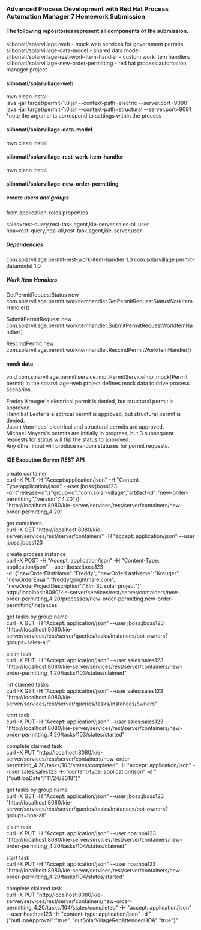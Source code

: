 ### Advanced Process Development with Red Hat Process Automation Manager 7 Homework Submission 

#### The following repositories represent all components of the submission.

slibonati/solarvillage-web - mock web services for government permits  
slibonati/solarvillage-data-model - shared data model  
slibonati/solarvillage-rest-work-item-handler - custom work item handlers  
slibonati/solarvillage-new-order-permitting - red hat process automation manager project

#### slibonati/solarvillage-web
mvn clean install  
java -jar target/permit-1.0.jar --context-path=electric --server.port=9090  
java -jar target/permit-1.0.jar --context-path=structural --server.port=9091  
*note the arguments correspond to settings within the process

#### slibonati/solarvillage-data-model
mvn clean install

#### slibonati/solarvillage-rest-work-item-handler
mvn clean install

#### slibonati/solarvillage-new-order-permitting

##### create users and groups  
from application-roles.properties  

sales=rest-query,rest-task,agent,kie-server,sales-all,user  
hoa=rest-query,hoa-all,rest-task,agent,kie-server,user

##### Dependencies	

com.solarvillage	permit-rest-work-item-handler	1.0	
com.solarvillage	permit-datamodel	1.0	

##### Work Item Handlers

GetPermitRequestStatus	new com.solarvillage.permit.workitemhandler.GetPermitRequestStatusWorkItemHandler()	

SubmitPermitRequest	new com.solarvillage.permit.workitemhandler.SubmitPermitRequestWorkItemHandler()	

RescindPermit	new com.solarvillage.permit.workitemhandler.RescindPermitWorkItemHandler()

#### mock data 
void com.solarvillage.permit.service.impl.PermitServiceImpl.mock(Permit permit)
in the solarvillage-web project defines mock data to drive process scenarios.

Freddy Kreuger's electrical permit is denied, but structural permit is approved.  
Hannibal Lecter's electrical permit is approved, but structural permit is denied.    
Jason Voorhees' electrical and structural permits are approved.  
Michael Meyers's permits are initially in progress, but 3 subsequent requests for status will flip the status to approved.  
Any other input will produce random statuses for permit requests.

#### KIE Execution Server REST API

create container  
curl -X PUT -H "Accept:application/json" -H "Content-Type:application/json" --user jboss:jboss123 \
-d '{"release-id":{"group-id":"com.solar-village","artifact-id":"new-order-permitting","version":"4.20"}}' \
"http://localhost:8080/kie-server/services/rest/server/containers/new-order-permitting_4.20"

get containers  
curl -X GET "http://localhost:8080/kie-server/services/rest/server/containers" -H "accept: application/json" --user jboss:jboss123

create process instance  
curl -X POST -H "Accept: application/json" -H "Content-Type: application/json" --user jboss:jboss123 \
-d '{"newOrderFirstName":"Freddy", "newOrderLastName":"Kreuger", "newOrderEmail":"freddy@nightmare.com", "newOrderProjectDescription":"Elm St. solar project"}' \
http://localhost:8080/kie-server/services/rest/server/containers/new-order-permitting_4.20/processes/new-order-permitting.new-order-permitting/instances

get tasks by group name  
curl -X GET -H "Accept: application/json" --user jboss:jboss123 "http://localhost:8080/kie-server/services/rest/server/queries/tasks/instances/pot-owners?groups=sales-all"

claim task  
curl -X PUT -H "Accept: application/json" --user sales:sales123 "http://localhost:8080/kie-server/services/rest/server/containers/new-order-permitting_4.20/tasks/103/states/claimed"

list claimed tasks  
curl -X GET -H "Accept: application/json" --user sales:sales123 "http://localhost:8080/kie-server/services/rest/server/queries/tasks/instances/owners"

start task  
curl -X PUT -H "Accept: application/json" --user sales:sales123 "http://localhost:8080/kie-server/services/rest/server/containers/new-order-permitting_4.20/tasks/103/states/started"

complete claimed task  
curl -X PUT "http://localhost:8080/kie-server/services/rest/server/containers/new-order-permitting_4.20/tasks/103/states/completed" -H "accept: application/json" --user sales:sales123 -H "content-type: application/json" -d "{\"outHoaDate\":\"11/24/2018\"}"

get tasks by group name  
curl -X GET -H "Accept: application/json" --user jboss:jboss123 "http://localhost:8080/kie-server/services/rest/server/queries/tasks/instances/pot-owners?groups=hoa-all"

claim task  
curl -X PUT -H "Accept: application/json" --user hoa:hoa123 "http://localhost:8080/kie-server/services/rest/server/containers/new-order-permitting_4.20/tasks/104/states/claimed"

start task  
curl -X PUT -H "Accept: application/json" --user hoa:hoa123 "http://localhost:8080/kie-server/services/rest/server/containers/new-order-permitting_4.20/tasks/104/states/started"

complete claimed task  
curl -X PUT "http://localhost:8080/kie-server/services/rest/server/containers/new-order-permitting_4.20/tasks/104/states/completed" -H "accept: application/json" --user hoa:hoa123 -H "content-type: application/json" -d "{\"outHoaApproval\":\"true\", \"outSolarVillageRepAttendedHOA\":\"true\"}"


